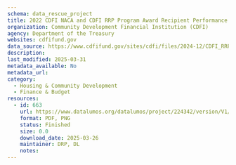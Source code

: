 ```yaml
---
schema: data_rescue_project 
title: 2022 CDFI NACA and CDFI RRP Program Award Recipient Performance Data Snapshot
organization: Community Development Financial Institution (CDFI)
agency: Department of the Treasury
websites: cdfifund.gov
data_source: https://www.cdfifund.gov/sites/cdfi/files/2024-12/CDFI_RRP_Snapshot_FY22_Final.pdf
description: 
last_modified: 2025-03-31
metadata_available: No
metadata_url: 
category:
  - Housing & Community Development 
  - Finance & Budget 
resources:
  - id: 663
    url: https://www.datalumos.org/datalumos/project/224342/version/V1/view
    format: PDF, PNG
    status: Finished
    size: 0.0
    download_date: 2025-03-26
    maintainer: DRP, DL
    notes: 
---
```

